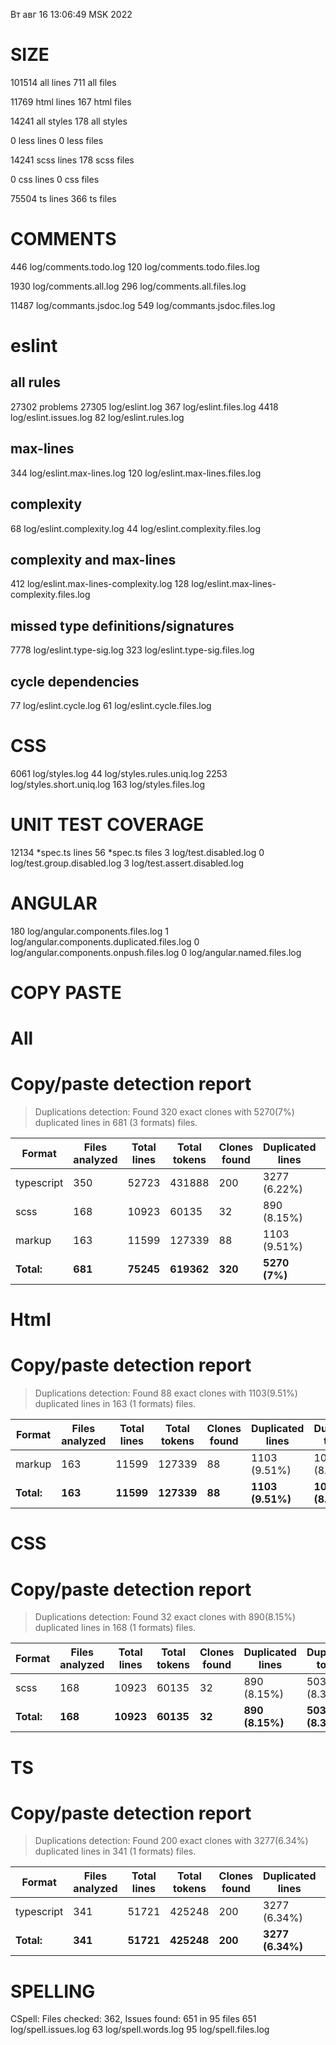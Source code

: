 Вт авг 16 13:06:49 MSK 2022

# SIZE
101514 all lines
711 all files

11769 html lines
167 html files

14241 all styles
178 all styles

0 less lines
0 less files

14241 scss lines
178 scss files

0 css lines
0 css files

75504 ts lines
366 ts files


# COMMENTS
446 log/comments.todo.log
120 log/comments.todo.files.log

1930 log/comments.all.log
296 log/comments.all.files.log

11487 log/commants.jsdoc.log
549 log/commants.jsdoc.files.log

# eslint

## all rules
27302 problems
27305 log/eslint.log
367 log/eslint.files.log
4418 log/eslint.issues.log
82 log/eslint.rules.log

## max-lines
344 log/eslint.max-lines.log
120 log/eslint.max-lines.files.log

## complexity
68 log/eslint.complexity.log
44 log/eslint.complexity.files.log

## complexity and max-lines
412 log/eslint.max-lines-complexity.log
128 log/eslint.max-lines-complexity.files.log

## missed type definitions/signatures
7778 log/eslint.type-sig.log
323 log/eslint.type-sig.files.log

## cycle dependencies
77 log/eslint.cycle.log
61 log/eslint.cycle.files.log

# CSS
6061 log/styles.log
44 log/styles.rules.uniq.log
2253 log/styles.short.uniq.log
163 log/styles.files.log

# UNIT TEST COVERAGE
12134 *spec.ts lines
56 *spec.ts files
3 log/test.disabled.log
0 log/test.group.disabled.log
3 log/test.assert.disabled.log

# ANGULAR
180 log/angular.components.files.log
1 log/angular.components.duplicated.files.log
0 log/angular.components.onpush.files.log
0 log/angular.named.files.log

# COPY PASTE

# All

# Copy/paste detection report

> Duplications detection: Found 320 exact clones with 5270(7%) duplicated lines in 681 (3 formats) files.

| Format     | Files analyzed | Total lines | Total tokens | Clones found | Duplicated lines | Duplicated tokens |
| ---------- | -------------- | ----------- | ------------ | ------------ | ---------------- | ----------------- |
| typescript | 350            | 52723       | 431888       | 200          | 3277 (6.22%)     | 25992 (6.02%)     |
| scss       | 168            | 10923       | 60135        | 32           | 890 (8.15%)      | 5034 (8.37%)      |
| markup     | 163            | 11599       | 127339       | 88           | 1103 (9.51%)     | 10400 (8.17%)     |
| **Total:** | **681**        | **75245**   | **619362**   | **320**      | **5270 (7%)**    | **41426 (6.69%)** |

# Html

# Copy/paste detection report

> Duplications detection: Found 88 exact clones with 1103(9.51%) duplicated lines in 163 (1 formats) files.

| Format     | Files analyzed | Total lines | Total tokens | Clones found | Duplicated lines | Duplicated tokens |
| ---------- | -------------- | ----------- | ------------ | ------------ | ---------------- | ----------------- |
| markup     | 163            | 11599       | 127339       | 88           | 1103 (9.51%)     | 10400 (8.17%)     |
| **Total:** | **163**        | **11599**   | **127339**   | **88**       | **1103 (9.51%)** | **10400 (8.17%)** |

# CSS

# Copy/paste detection report

> Duplications detection: Found 32 exact clones with 890(8.15%) duplicated lines in 168 (1 formats) files.

| Format     | Files analyzed | Total lines | Total tokens | Clones found | Duplicated lines | Duplicated tokens |
| ---------- | -------------- | ----------- | ------------ | ------------ | ---------------- | ----------------- |
| scss       | 168            | 10923       | 60135        | 32           | 890 (8.15%)      | 5034 (8.37%)      |
| **Total:** | **168**        | **10923**   | **60135**    | **32**       | **890 (8.15%)**  | **5034 (8.37%)**  |

# TS

# Copy/paste detection report

> Duplications detection: Found 200 exact clones with 3277(6.34%) duplicated lines in 341 (1 formats) files.

| Format     | Files analyzed | Total lines | Total tokens | Clones found | Duplicated lines | Duplicated tokens |
| ---------- | -------------- | ----------- | ------------ | ------------ | ---------------- | ----------------- |
| typescript | 341            | 51721       | 425248       | 200          | 3277 (6.34%)     | 25992 (6.11%)     |
| **Total:** | **341**        | **51721**   | **425248**   | **200**      | **3277 (6.34%)** | **25992 (6.11%)** |

# SPELLING
CSpell: Files checked: 362, Issues found: 651 in 95 files
651 log/spell.issues.log
63 log/spell.words.log
95 log/spell.files.log
